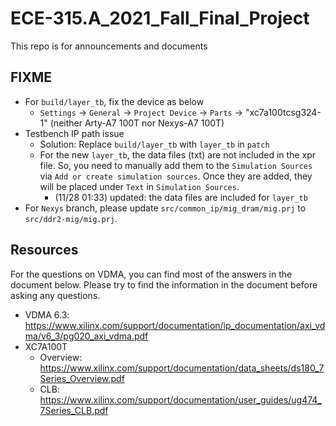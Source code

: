 # ECE-315.A_2021_Fall_Final_Project

This repo is for announcements and documents

## FIXME
- For `build/layer_tb`, fix the device as below
  - `Settings` -> `General` -> `Project Device` -> `Parts` -> "xc7a100tcsg324-1" (neither Arty-A7 100T nor Nexys-A7 100T)
- Testbench IP path issue
  - Solution: Replace `build/layer_tb` with `layer_tb` in `patch`
  - For the new `layer_tb`, the data files (txt) are not included in the xpr file. So, you need to manually add them to the `Simulation Sources` via `Add or create simulation sources`. Once they are added, they will be placed under `Text` in `Simulation Sources`.
    - (11/28 01:33) updated: the data files are included for `layer_tb`
- For `Nexys` branch, please update `src/common_ip/mig_dram/mig.prj` to `src/ddr2-mig/mig.prj`.


## Resources
For the questions on VDMA, you can find most of the answers in the document below. Please try to find the information in the document before asking any questions.
- VDMA 6.3: https://www.xilinx.com/support/documentation/ip_documentation/axi_vdma/v6_3/pg020_axi_vdma.pdf
- XC7A100T
  - Overview: https://www.xilinx.com/support/documentation/data_sheets/ds180_7Series_Overview.pdf
  - CLB: https://www.xilinx.com/support/documentation/user_guides/ug474_7Series_CLB.pdf
